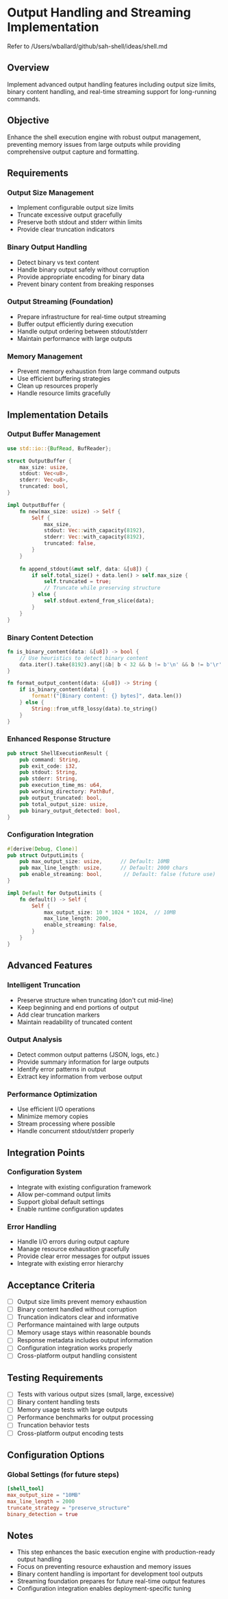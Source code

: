 # Output Handling and Streaming Implementation

Refer to /Users/wballard/github/sah-shell/ideas/shell.md

## Overview

Implement advanced output handling features including output size limits, binary content handling, and real-time streaming support for long-running commands.

## Objective

Enhance the shell execution engine with robust output management, preventing memory issues from large outputs while providing comprehensive output capture and formatting.

## Requirements

### Output Size Management
- Implement configurable output size limits
- Truncate excessive output gracefully
- Preserve both stdout and stderr within limits
- Provide clear truncation indicators

### Binary Output Handling
- Detect binary vs text content
- Handle binary output safely without corruption
- Provide appropriate encoding for binary data
- Prevent binary content from breaking responses

### Output Streaming (Foundation)
- Prepare infrastructure for real-time output streaming
- Buffer output efficiently during execution
- Handle output ordering between stdout/stderr
- Maintain performance with large outputs

### Memory Management
- Prevent memory exhaustion from large command outputs
- Use efficient buffering strategies
- Clean up resources properly
- Handle resource limits gracefully

## Implementation Details

### Output Buffer Management
```rust
use std::io::{BufRead, BufReader};

struct OutputBuffer {
    max_size: usize,
    stdout: Vec<u8>,
    stderr: Vec<u8>,
    truncated: bool,
}

impl OutputBuffer {
    fn new(max_size: usize) -> Self {
        Self {
            max_size,
            stdout: Vec::with_capacity(8192),
            stderr: Vec::with_capacity(8192),
            truncated: false,
        }
    }
    
    fn append_stdout(&mut self, data: &[u8]) {
        if self.total_size() + data.len() > self.max_size {
            self.truncated = true;
            // Truncate while preserving structure
        } else {
            self.stdout.extend_from_slice(data);
        }
    }
}
```

### Binary Content Detection
```rust
fn is_binary_content(data: &[u8]) -> bool {
    // Use heuristics to detect binary content
    data.iter().take(8192).any(|&b| b < 32 && b != b'\n' && b != b'\r' && b != b'\t')
}

fn format_output_content(data: &[u8]) -> String {
    if is_binary_content(data) {
        format!("[Binary content: {} bytes]", data.len())
    } else {
        String::from_utf8_lossy(data).to_string()
    }
}
```

### Enhanced Response Structure
```rust
pub struct ShellExecutionResult {
    pub command: String,
    pub exit_code: i32,
    pub stdout: String,
    pub stderr: String,
    pub execution_time_ms: u64,
    pub working_directory: PathBuf,
    pub output_truncated: bool,
    pub total_output_size: usize,
    pub binary_output_detected: bool,
}
```

### Configuration Integration
```rust
#[derive(Debug, Clone)]
pub struct OutputLimits {
    pub max_output_size: usize,      // Default: 10MB
    pub max_line_length: usize,      // Default: 2000 chars
    pub enable_streaming: bool,       // Default: false (future use)
}

impl Default for OutputLimits {
    fn default() -> Self {
        Self {
            max_output_size: 10 * 1024 * 1024,  // 10MB
            max_line_length: 2000,
            enable_streaming: false,
        }
    }
}
```

## Advanced Features

### Intelligent Truncation
- Preserve structure when truncating (don't cut mid-line)
- Keep beginning and end portions of output
- Add clear truncation markers
- Maintain readability of truncated content

### Output Analysis
- Detect common output patterns (JSON, logs, etc.)
- Provide summary information for large outputs
- Identify error patterns in output
- Extract key information from verbose output

### Performance Optimization
- Use efficient I/O operations
- Minimize memory copies
- Stream processing where possible
- Handle concurrent stdout/stderr properly

## Integration Points

### Configuration System
- Integrate with existing configuration framework
- Allow per-command output limits
- Support global default settings
- Enable runtime configuration updates

### Error Handling
- Handle I/O errors during output capture
- Manage resource exhaustion gracefully
- Provide clear error messages for output issues
- Integrate with existing error hierarchy

## Acceptance Criteria

- [ ] Output size limits prevent memory exhaustion
- [ ] Binary content handled without corruption
- [ ] Truncation indicators clear and informative
- [ ] Performance maintained with large outputs
- [ ] Memory usage stays within reasonable bounds
- [ ] Response metadata includes output information
- [ ] Configuration integration works properly
- [ ] Cross-platform output handling consistent

## Testing Requirements

- [ ] Tests with various output sizes (small, large, excessive)
- [ ] Binary content handling tests
- [ ] Memory usage tests with large outputs
- [ ] Performance benchmarks for output processing
- [ ] Truncation behavior tests
- [ ] Cross-platform output encoding tests

## Configuration Options

### Global Settings (for future steps)
```toml
[shell_tool]
max_output_size = "10MB"
max_line_length = 2000
truncate_strategy = "preserve_structure"
binary_detection = true
```

## Notes

- This step enhances the basic execution engine with production-ready output handling
- Focus on preventing resource exhaustion and memory issues
- Binary content handling is important for development tool outputs
- Streaming foundation prepares for future real-time output features
- Configuration integration enables deployment-specific tuning